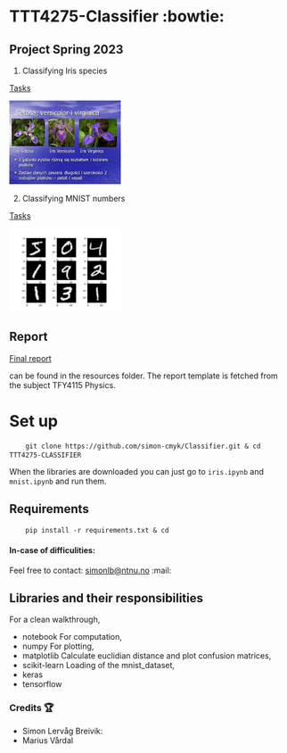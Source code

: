 # TTT4275-Classifier :bowtie:
## Project Spring 2023

1. Classifying Iris species 

[Tasks](Resources/iris.pdf)

<img src="Resources/Klassene.jpg" width="200">

2. Classifying MNIST numbers

[Tasks](Resources/digits.pdf)

<img src="Resources/numbers.png" width="200">

## Report
[Final report](Resources/TTT4275_Classifier_report.pdf)

can be found in the resources folder. 
The report template is fetched from the subject TFY4115 Physics.

# Set up

```
    git clone https://github.com/simon-cmyk/Classifier.git & cd TTT4275-CLASSIFIER
``` 
When the libraries are downloaded you can just go to `iris.ipynb` and `mnist.ipynb` and run them.
## Requirements 
```
    pip install -r requirements.txt & cd 
```
#### In-case of difficulities:
Feel free to contact:
    simonlb@ntnu.no :mail:

## Libraries and their responsibilities 
For a clean walkthrough,
* notebook
For computation,
* numpy
For plotting,
* matplotlib
Calculate euclidian distance and plot confusion matrices,
* scikit-learn
Loading of the mnist_dataset,
* keras
* tensorflow 

### Credits :trophy:
* Simon Lervåg Breivik: 
* Marius Vårdal